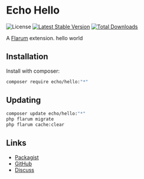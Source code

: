 # Echo Hello

![License](https://img.shields.io/badge/license-MIT-CMU-blue.svg) [![Latest Stable Version](https://img.shields.io/packagist/v/echo/hello.svg)](https://packagist.org/packages/echo/hello) [![Total Downloads](https://img.shields.io/packagist/dt/echo/hello.svg)](https://packagist.org/packages/echo/hello)

A [Flarum](http://flarum.org) extension. hello world

## Installation

Install with composer:

```sh
composer require echo/hello:"*"
```

## Updating

```sh
composer update echo/hello:"*"
php flarum migrate
php flarum cache:clear
```

## Links

- [Packagist](https://packagist.org/packages/echo/hello)
- [GitHub](https://github.com/echo/hello)
- [Discuss](https://discuss.flarum.org/d/PUT_DISCUSS_SLUG_HERE)
